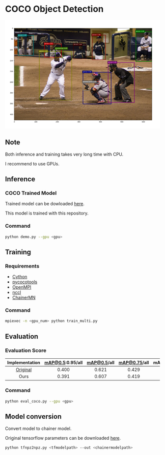 # COCO Object Detection

![Example](../static/coco_example.png)

## Note 

Both inference and training takes very long time with CPU.

I recommend to use GPUs.

## Inference

### COCO Trained Model
Trained model can be dowloaded [here](https://github.com/knorth55/chainer-light-head-rcnn/releases/download/v0.0/light_head_rcnn_resnet101_trained_2018_07_19.npz).

This model is trained with this repository.

### Command

```bash
python demo.py --gpu <gpu>
```
## Training

### Requirements

- [Cython](http://cython.org/)
- [pycocotools](https://github.com/cocodataset/cocoapi)
- [OpenMPI](https://www.open-mpi.org/)
- [nccl](https://developer.nvidia.com/nccl)
- [ChainerMN](https://github.com/chainer/chainermn)

### Command

```bash
mpiexec -n <gpu_num> python train_multi.py
```

## Evaluation

### Evaluation Score

| Implementation | mAP@0.5:0.95/all | mAP@0.5/all | mAP@0.75/all | mAP:0.5:0.95/small | mAP:0.5:0.95/medium | mAP:0.5:0.95/large |
|:--------------:|:----------------:|:-----------:|:------------:|:------------------:|:-------------------:|:------------------:|
| [Original](https://github.comzengarden/light_head_rcnn) | 0.400 | 0.621 | 0.429 | 0.225 | 0.446 | 0.540 |
| Ours | 0.391 | 0.607 | 0.419 | 0.212 | 0.428 | 0.541 |

### Command

```bash
python eval_coco.py --gpu <gpu>
```

## Model conversion

Convert model to chainer model.

Original tensorflow parameters can be downloaded [here](https://github.com/knorth55/chainer-light-head-rcnn/releases/download/v0.0/tf_light_head_rcnn_resnet101_extracted_2018_07_12.npz).

```bash
python tfnpz2npz.py <tfmodelpath> --out <chainermodelpath>
```
